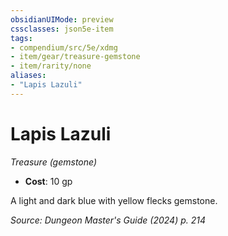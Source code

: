 ```yaml
---
obsidianUIMode: preview
cssclasses: json5e-item
tags:
- compendium/src/5e/xdmg
- item/gear/treasure-gemstone
- item/rarity/none
aliases: 
- "Lapis Lazuli"
---
```

# Lapis Lazuli
*Treasure (gemstone)*  


- **Cost**: 10 gp

A light and dark blue with yellow flecks gemstone.

*Source: Dungeon Master's Guide (2024) p. 214*